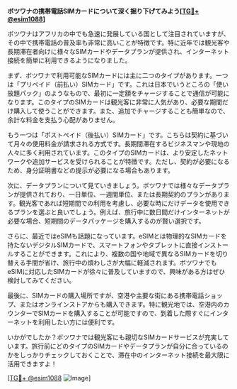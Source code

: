 **ボツワナの携帯電話SIMカードについて深く掘り下げてみよう[[TG💪+ @esim1088](https://t.me/s/esim1088)]**

ボツワナはアフリカの中でも急速に発展している国として注目されていますが、その中で携帯電話の普及率も非常に高いことが特徴です。特に近年では観光客や長期滞在者向けに様々なSIMカードやデータプランが提供され、インターネット接続を簡単に利用できるようになりました。

まず、ボツワナで利用可能なSIMカードには主に二つのタイプがあります。一つは「プリペイド（前払い）SIMカード」です。これは日本でいうところの「使い放題パック」のようなもので、最初に一定額をチャージすることで通信が可能になります。このタイプのSIMカードは観光客に非常に人気があり、必要な期間だけ購入して使うことができます。また、追加でチャージすることも簡単なので、余計な料金を支払う心配がありません。

もう一つは「ポストペイド（後払い）SIMカード」です。こちらは契約に基づいて月々の使用料金が請求される方式です。長期間滞在するビジネスマンや現地の人々に多く利用されています。このタイプのSIMカードは、より安定したネットワークや追加サービスを受けられることが特徴です。ただし、契約が必要になるため、身分証明書などの提示が必要になる場合もあります。

次に、データプランについて見ていきましょう。ボツワナでは様々なデータプランが提供されており、一日単位、一週間単位、または長期契約のプランがあります。観光客であれば短期間での利用を考慮し、必要な時にだけデータを使用できるプランを選ぶと良いでしょう。例えば、旅行中に数日間だけインターネットが必要な場合、短期間のデータパッケージを購入するのが賢い選択です。

さらに、最近ではeSIMも話題になっています。eSIMとは物理的なSIMカードを持たないデジタルSIMカードで、スマートフォンやタブレットに直接インストールすることができます。これにより、複数の国や地域で異なるSIMカードを切り替える手間が省け、旅行中の煩わしさが大幅に軽減されます。ボツワナでもeSIMに対応したSIMカードが徐々に普及していますので、興味がある方はぜひ検討してみてください。

最後に、SIMカードの購入場所ですが、空港や主要な街にある携帯電話ショップ、またはオンラインストアからも購入できます。特に観光地では、空港内のカウンターでSIMカードを購入することが可能ですので、到着した際すぐにインターネットを利用したい方には便利です。

いかがでしたか？ボツワナでは観光客にも親切なSIMカードサービスが充実しています。旅行前にどのタイプのSIMカードやデータプランが自分に合っているのかをしっかりチェックしておくことで、滞在中のインターネット接続を最大限に活用できますよ！

[[TG💪+ @esim1088](https://t.me/s/esim1088) ![Image](https://i.postimg.cc/Y0z9fWf4/image.png)]